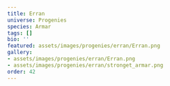 ```yaml
---
title: Erran
universe: Progenies
species: Armar
tags: []
bio: ''
featured: assets/images/progenies/erran/Erran.png
gallery:
- assets/images/progenies/erran/Erran.png
- assets/images/progenies/erran/stronget_armar.png
order: 42
---
```

